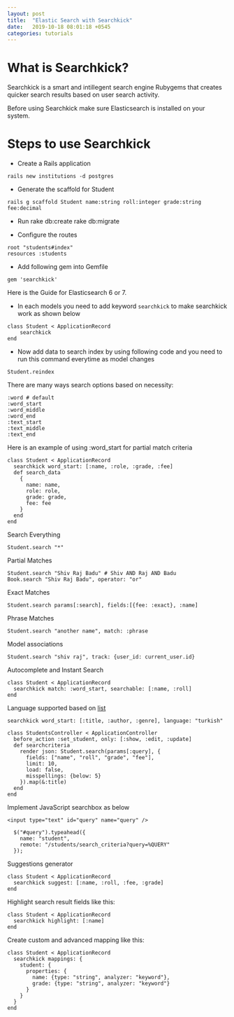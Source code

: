 ```yaml
---
layout: post
title:  "Elastic Search with Searchkick"
date:   2019-10-18 08:01:18 +0545
categories: tutorials
---
```


# What is Searchkick?

Searchkick is a smart and intillegent search engine Rubygems that creates quicker search results based on user search activity.

Before using Searchkick make sure Elasticsearch is installed on your system.

# Steps to use Searchkick

* Create a Rails application

```
rails new institutions -d postgres
```

* Generate the scaffold for Student

```
rails g scaffold Student name:string roll:integer grade:string fee:decimal
```

* Run rake db:create rake db:migrate

* Configure the routes

```
root "students#index"
resources :students
```

* Add following gem into Gemfile

```
gem 'searchkick'
```

Here is the Guide for Elasticsearch 6 or 7.

* In each models you need to add keyword `searchkick` to make searchkick work as shown below

```
class Student < ApplicationRecord
	searchkick
end
```

* Now add data to search index by using following code and you need to run this command everytime as model changes

```
Student.reindex
```

There are many ways search options based on necessity:

```
:word # default
:word_start
:word_middle
:word_end
:text_start
:text_middle
:text_end
```

Here is an example of using :word_start for partial match criteria

```
class Student < ApplicationRecord
  searchkick word_start: [:name, :role, :grade, :fee]
  def search_data
    {
      name: name,
      role: role,
      grade: grade,
      fee: fee
    }
  end
end
```

Search Everything

```
Student.search "*"
```

Partial Matches

```
Student.search "Shiv Raj Badu" # Shiv AND Raj AND Badu
Book.search "Shiv Raj Badu", operator: "or"
```

Exact Matches

```
Student.search params[:search], fields:[{fee: :exact}, :name]
```

Phrase Matches

```
Student.search "another name", match: :phrase
```

Model associations

```
Student.search "shiv raj", track: {user_id: current_user.id}
```

Autocomplete and Instant Search

```
class Student < ApplicationRecord
  searchkick match: :word_start, searchable: [:name, :roll]
end
```

Language supported based on [list](https://www.elastic.co/guide/en/elasticsearch/reference/current/analysis-stemmer-tokenfilter.html#analysis-stemmer-tokenfilter)

```
searchkick word_start: [:title, :author, :genre], language: "turkish"
```

```
class StudentsController < ApplicationController
  before_action :set_student, only: [:show, :edit, :update]
  def searchcriteria
    render json: Student.search(params[:query], {
      fields: ["name", "roll", "grade", "fee"],
      limit: 10,
      load: false,
      misspellings: {below: 5}
    }).map(&:title)
  end
end
```

Implement JavaScript searchbox as below

```
<input type="text" id="query" name="query" />

  $("#query").typeahead({
    name: "student",
    remote: "/students/search_criteria?query=%QUERY"
  });
```

Suggestions generator

```
class Student < ApplicationRecord
  searchkick suggest: [:name, :roll, :fee, :grade]
end
```

Highlight search result fields like this:

```
class Student < ApplicationRecord
  searchkick highlight: [:name]
end
```

Create custom and advanced mapping like this:

```
class Student < ApplicationRecord
  searchkick mappings: {
    student: {
      properties: {
        name: {type: "string", analyzer: "keyword"},
        grade: {type: "string", analyzer: "keyword"}
      }
    }
  }
end
```
